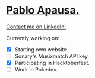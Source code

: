 # [Pablo Apausa.](https://apausa.dev)
[Contact me on LinkedIn!](https://www.linkedin.com/in/apausa/)

Currently working on: 
- [x] Starting own website.
- [ ] Sonary's Musixmatch API key.
- [x] Participating in Hacktoberfest.
- [ ] Work in Pokedex.
